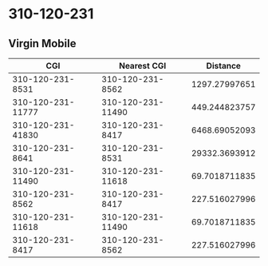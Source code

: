 # 310-120-231
## Virgin Mobile


| CGI | Nearest CGI | Distance |
|-----|-------------|----------|
| 310-120-231-8531 | 310-120-231-8562 | 1297.27997651 |
| 310-120-231-11777 | 310-120-231-11490 | 449.244823757 |
| 310-120-231-41830 | 310-120-231-8417 | 6468.69052093 |
| 310-120-231-8641 | 310-120-231-8531 | 29332.3693912 |
| 310-120-231-11490 | 310-120-231-11618 | 69.7018711835 |
| 310-120-231-8562 | 310-120-231-8417 | 227.516027996 |
| 310-120-231-11618 | 310-120-231-11490 | 69.7018711835 |
| 310-120-231-8417 | 310-120-231-8562 | 227.516027996 |
